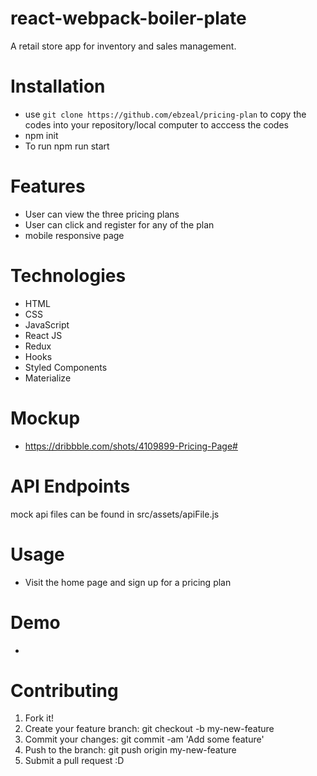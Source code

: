 # react-webpack-boiler-plate

A retail store app for inventory and sales management.

# Installation

- use `git clone https://github.com/ebzeal/pricing-plan` to copy the codes into your repository/local computer to acccess the codes
- npm init
- To run npm run start

# Features

- User can view the three pricing plans
- User can click and register for any of the plan
- mobile responsive page

# Technologies

- HTML
- CSS
- JavaScript
- React JS
- Redux
- Hooks
- Styled Components
- Materialize

# Mockup

- https://dribbble.com/shots/4109899-Pricing-Page#

# API Endpoints
mock api files can be found in
src/assets/apiFile.js

# Usage

- Visit the home page and sign up for a pricing plan

# Demo

- 

# Contributing

1. Fork it!
2. Create your feature branch: git checkout -b my-new-feature
3. Commit your changes: git commit -am 'Add some feature'
4. Push to the branch: git push origin my-new-feature
5. Submit a pull request :D
